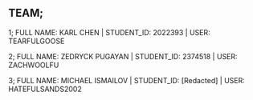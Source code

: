 TEAM; 
---
1; FULL NAME: KARL CHEN       | STUDENT_ID: 2022393 | USER: TEARFULGOOSE

2; FULL NAME: ZEDRYCK PUGAYAN | STUDENT_ID: 2374518    | USER: ZACHWOOLFU 

3; FULL NAME: MICHAEL ISMAILOV | STUDENT_ID: [Redacted] | USER: HATEFULSANDS2002
